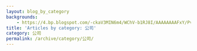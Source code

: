 ```yaml
---
layout: blog_by_category
backgrounds:
    - https://4.bp.blogspot.com/-ckaV3MIN6m4/WChV-b1RJ8I/AAAAAAAAFxY/PvvbGnB7AEcJEgCGEjZmf_GVHyG0ejCJwCPcB/s1600/IMG_1249.JPG
title: 'Articles by category: 公司'
category: 公司
permalink: /archive/category/公司/
---
```

